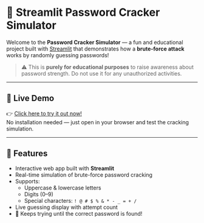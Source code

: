 # 🔐 Streamlit Password Cracker Simulator

Welcome to the **Password Cracker Simulator** — a fun and educational project built with [Streamlit](https://streamlit.io/) that demonstrates how a **brute-force attack** works by randomly guessing passwords!

> ⚠️ This is **purely for educational purposes** to raise awareness about password strength. Do not use it for any unauthorized activities.

---

## 🚀 Live Demo

👉 [Click here to try it out now!](https://bruteforce.streamlit.app/)  
No installation needed — just open in your browser and test the cracking simulation.

---

## 🎯 Features

- Interactive web app built with **Streamlit**
- Real-time simulation of brute-force password cracking
- Supports:
  - Uppercase & lowercase letters
  - Digits (0–9)
  - Special characters: `! @ # $ % & * - _ = + /`
- Live guessing display with attempt count
- 🔁 Keeps trying until the correct password is found!
